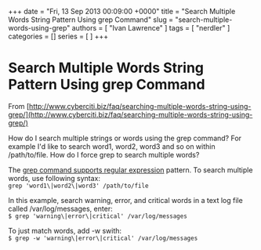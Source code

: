 +++
date = "Fri, 13 Sep 2013 00:09:00 +0000"
title = "Search Multiple Words String Pattern Using grep Command"
slug = "search-multiple-words-using-grep"
authors = [ "Ivan Lawrence" ]
tags = [ "nerdler" ]
categories = []
series = [ ]
+++

# Search Multiple Words String Pattern Using grep Command

From [http://www.cyberciti.biz/faq/searching-multiple-words-string-using-grep/](http://www.cyberciti.biz/faq/searching-multiple-words-string-using-grep/)  
  
How do I search multiple strings or words using the grep command? For example I'd like to search word1, word2, word3 and so on within /path/to/file. How do I force grep to search multiple words?  
  
The [grep command supports regular expression](http://www.cyberciti.biz/faq/grep-regular-expressions/) pattern. To search multiple words, use following syntax:  
`grep 'word1\|word2\|word3' /path/to/file`  
  
In this example, search warning, error, and critical words in a text log file called /var/log/messages, enter:  
`$ grep 'warning\|error\|critical' /var/log/messages`  
  
To just match words, add -w swith:  
`$ grep -w 'warning\|error\|critical' /var/log/messages`